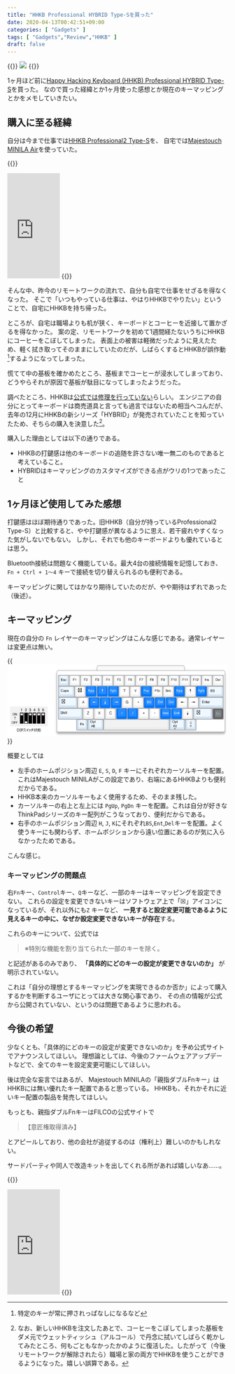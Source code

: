 ```yaml
---
title: "HHKB Professional HYBRID Type-Sを買った"
date: 2020-04-13T00:42:51+09:00
categories: [ "Gadgets" ]
tags: [ "Gadgets","Review","HHKB" ]
draft: false
---
```


{{<rawhtml>}}
<a target="_blank"  href="https://www.amazon.co.jp/gp/product/B082TQK2SB/ref=as_li_tl?ie=UTF8&camp=247&creative=1211&creativeASIN=B082TQK2SB&linkCode=as2&tag=h1g0-22&linkId=22397e096072672c94ff6b313312caa3"><img border="0" src="//ws-fe.amazon-adsystem.com/widgets/q?_encoding=UTF8&MarketPlace=JP&ASIN=B082TQK2SB&ServiceVersion=20070822&ID=AsinImage&WS=1&Format=_SL250_&tag=h1g0-22" ></a><img src="//ir-jp.amazon-adsystem.com/e/ir?t=h1g0-22&l=am2&o=9&a=B082TQK2SB" width="1" height="1" border="0" alt="" style="border:none !important; margin:0px !important;" />
{{</rawhtml>}}

1ヶ月ほど前に[Happy Hacking Keyboard (HHKB) Professional HYBRID Type-S](https://www.amazon.co.jp/gp/product/B082TQK2SB/ref=as_li_tl?ie=UTF8&camp=247&creative=1211&creativeASIN=B082TQK2SB&linkCode=as2&tag=h1g0-22&linkId=21f40dc63d372375ef0f963aa94ecdbe)を買った。
なので買った経緯とか1ヶ月使った感想とか現在のキーマッピングとかをメモしていきたい。

<!--more-->

## 購入に至る経緯

自分は今まで仕事では[HHKB Professional2 Type-S](https://www.amazon.co.jp/gp/product/B07K9DVP46/ref=as_li_tl?ie=UTF8&camp=247&creative=1211&creativeASIN=B07K9DVP46&linkCode=as2&tag=h1g0-22&linkId=e7bb893313be076d4f63e0b8d7c9b96e)を、
自宅では[Majestouch MINILA Air](https://www.amazon.co.jp/gp/product/B00F3V846I/ref=as_li_tl?ie=UTF8&camp=247&creative=1211&creativeASIN=B00F3V846I&linkCode=as2&tag=h1g0-22&linkId=ef61bdb049e59c2d98fdaf10203ce1a0)を使っていた。

{{<rawhtml>}}
<iframe style="width:120px;height:240px;" marginwidth="0" marginheight="0" scrolling="no" frameborder="0" src="https://rcm-fe.amazon-adsystem.com/e/cm?ref=tf_til&t=h1g0-22&m=amazon&o=9&p=8&l=as1&IS2=1&detail=1&asins=B00F3V846I&linkId=03793af866bc74e7ad82a8a5c519f6a4&bc1=000000&lt1=_blank&fc1=333333&lc1=0066c0&bg1=ffffff&f=ifr">
    </iframe>
{{</rawhtml>}}

そんな中、昨今のリモートワークの流れで、自分も自宅で仕事をせざるを得なくなった。
そこで「いつもやっている仕事は、やはりHHKBでやりたい」ということで、自宅にHHKBを持ち帰った。

ところが、自宅は職場よりも机が狭く、キーボードとコーヒーを近接して置かざるを得なかった。
案の定、リモートワークを初めて1週間経たないうちにHHKBにコーヒーをこぼしてしまった。
表面上の被害は軽微だったように見えたため、軽く拭き取ってそのままにしていたのだが、しばらくするとHHKBが誤作動[^1]するようになってしまった。

[^1]:特定のキーが常に押されっぱなしになるなど

慌てて中の基板を確かめたところ、基板までコーヒーが浸水してしまっており、
どうやらそれが原因で基板が駄目になってしまったようだった。

調べたところ、HHKBは[公式では修理を行っていない](https://faq.pfu.jp/faq/show/3106?category_id=166&site_domain=hhkb)らしい。
エンジニアの自分にとってキーボードは商売道具と言っても過言ではないため相当ヘコんだが、
去年の12月にHHKBの新シリーズ「HYBRID」が発売されていたことを知っていたため、そちらの購入を決意した[^2]。

[^2]:なお、新しいHHKBを注文したあとで、コーヒーをこぼしてしまった基板をダメ元でウェットティッシュ（アルコール）で丹念に拭いてしばらく乾かしてみたところ、何もごともなかったかのように復活した。したがって（今後リモートワークが解除されたら）職場と家の両方でHHKBを使うことができるようになった。嬉しい誤算である。

購入した理由としては以下の通りである。

- HHKBの打鍵感は他のキーボードの追随を許さない唯一無二のものであると考えていること。
- HYBRIDはキーマッピングのカスタマイズができる点がウリの1つであったこと

## 1ヶ月ほど使用してみた感想

打鍵感はほぼ期待通りであった。旧HHKB（自分が持っているProfessional2 Type-S）と比較すると、やや打鍵感が異なるように思え、若干疲れやすくなった気がしないでもない。
しかし、それでも他のキーボードよりも優れているとは思う。

Bluetooth接続は問題なく機能している。最大4台の接続情報を記憶しておき、`Fn + Ctrl + 1～4` キーで接続を切り替えられるのも便利である。

キーマッピングに関してはかなり期待していたのだが、やや期待はずれであった（後述）。

## キーマッピング

現在の自分の `Fn` レイヤーのキーマッピングはこんな感じである。通常レイヤーは変更点は無い。

{{<img src="HHKB.png" alt="現在のキーマッピング"/>}}

概要としては

- 左手のホームポジション周辺 `E`, `S`, `D`, `F` キーにそれぞれカーソルキーを配置。これはMajestouch MINILAがこの設定であり、右端にあるHHKBよりも便利だからである。
- HHKB本来のカーソルキーもよく使用するため、そのまま残した。
- カーソルキーの右上と左上には `PgUp`, `PgDn` キーを配置。これは自分が好きなThinkPadシリーズのキー配列がこうなっており、便利だからである。
- 右手のホームポジション周辺 `H`, `J`, `K`にそれぞれ`BS`,`Ent`,`Del`キーを配置。よく使うキーにも関わらず、ホームポジションから遠い位置にあるのが気に入らなかったためである。

こんな感じ。

### キーマッピングの問題点

右`Fn`キー、`Control`キー、`Q`キーなど、一部のキーはキーマッピングを設定できない。
これらの設定を変更できないキーはソフトウェア上で「☒」アイコンになっているが、それ以外にも`Z` キーなど、
**一見すると設定変更可能であるように見えるキーの中に、なぜか設定変更できないキーが存在**する。

これらのキーについて、公式では

>※特別な機能を割り当てられた一部のキーを除く。

と記述があるのみであり、 **「具体的にどのキーの設定が変更できないのか」** が明示されていない。

これは「自分の理想とするキーマッピングを実現できるのか否か」によって購入するかを判断するユーザにとっては大きな関心事であり、
その点の情報が公式から公開されていない、というのは問題であるように思われる。

## 今後の希望

少なくとも、「具体的にどのキーの設定が変更できないのか」を予め公式サイトでアナウンスしてほしい。
理想論としては、今後のファームウェアアップデートなどで、全てのキーを設定変更可能にしてほしい。

後は完全な妄言ではあるが、
Majestouch MINILAの「親指ダブルFnキー」はHHKBには無い優れたキー配置であると思っている。
HHKBも、それかそれに近いキー配置の製品を発売してほしい。

もっとも、親指ダブルFnキーはFILCOの公式サイトで

>【意匠権取得済み】

とアピールしており、他の会社が追従するのは（権利上）難しいのかもしれない。

サードパーティや同人で改造キットを出してくれる所があれば嬉しいなあ……。

{{<rawhtml>}}
<iframe style="width:120px;height:240px;" marginwidth="0" marginheight="0" scrolling="no" frameborder="0" src="https://rcm-fe.amazon-adsystem.com/e/cm?ref=tf_til&t=h1g0-22&m=amazon&o=9&p=8&l=as1&IS2=1&detail=1&asins=B082TQK2SB&linkId=0d6a6d0074c27721ea42cd0fd10ce0f9&bc1=000000&lt1=_blank&fc1=333333&lc1=0066c0&bg1=ffffff&f=ifr">
    </iframe>
{{</rawhtml>}}
